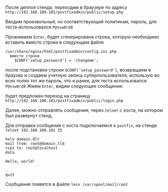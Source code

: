 После деплоя стенда, переходим в браузере по адресу
`http://192.168.100.101/postfixadmin/public/setup.php`

Вводим произвольный, но соответствующий политикам, пароль, для теста использовался `P@ssw0rd8`

Прожимаем `Enter`, будет сгенерирована строка, которую необходимо вставить вместо строки в следующем файле

```
/usr/share/nginx/html/postfixadmin/config.inc.php
  вместо строки
    $CONF['setup_password'] = 'changeme';
```

после подстановки строки `$CONF['setup_password']`, возвращаем в браузер и создаем учетную запись суперпользователя,
использую во всех полях тот же пароль, что и ранее, для теста использовался `P@ssw0rd8`
Жмем `Enter`, видим следующее сообщение:

будет предложен переход на страницу
`http://192.168.100.101/postfixadmin/public/login.php`

Далее, можно отправлять сообщения, через `telnet` с хоста, на котором был развернут стенд,

Для отправки сообщения с хоста подключаемся к `postfix`, на стенде
`telnet 192.168.100.101 25`

```
helo domain.dlt
mail from: root@domain.tld
rcpt to: root@localhost
data

Hello, world!

.
quit
```

Cообщения появятся в файле
`less /var/spool/mail/root`
